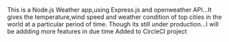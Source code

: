 This is a Node.js Weather app,using Express.js and openweather API...It gives the temperature,wind speed and weather condition of top cities in the world at a particular period of
 time.
Though its still under production...I will be addding more features in due time
Added to CircleCI project
